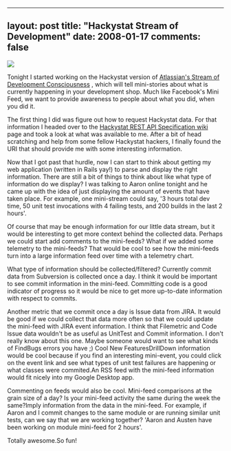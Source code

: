 
---
layout: post
title: "Hackystat Stream of Development"
date: 2008-01-17
comments: false
---


[![][1] ][2] 

Tonight I started working on the Hackystat version of [Atlassian's Stream of Development Consciousness][3] 
, which will tell mini-stories about what is currently happening in your development shop. Much like 
Facebook's Mini Feed, we want to provide awareness to people about what you did, when you did it.

The first thing I did was figure out how to request Hackystat data. For that information I headed over to 
the [Hackystat REST API Specification wiki][4] page and took a look at what was available to me. After a 
bit of head scratching and help from some fellow Hackystat hackers, I finally found the URI that should 
provide me with some interesting information.

Now that I got past that hurdle, now I can start to think about getting my web application (written in Rails yay!) to parse and display the right information. There are still a bit of things to think about like what type of information do we display? I was talking to Aaron online tonight and he came up with the idea of just displaying the amount of events that have taken place. For example, one mini-stream could say, '3 hours total dev time,  50 unit test invocations with 4 failing tests, and 200 builds in the last 2 hours'.

Of course that may be enough information for our little data stream, but it would be interesting to get 
more context behind the collected data. Perhaps we could start add comments to the mini-feeds? What if 
we added some telemetry to the mini-feeds? That would be cool to see how the mini-feeds turn into a large 
information feed over time with a telemetry chart.

What type of information should be collected/filtered? Currently commit data from Subversion is collected once a day. I think it would be important to see commit information in the mini-feed. Committing code is a good indicator of progress so it would be nice to get more up-to-date information with respect to commits.

Another metric that we commit once a day is Issue data from JIRA. It would be good if we could collect 
that data more often so that we could update the mini-feed with JIRA event information. I think that 
Filemetric and Code Issue data wouldn't be as useful as UnitTest and Commit information. I don't really 
know about this one. Maybe someone would want to see what kinds of FindBugs errors you have ;) Cool New 
FeaturesDrillDown information would be cool because if you find an interesting mini-event, you could click 
on the event link and see what types of unit test failures are happening or what classes were commited.An 
RSS feed with the mini-feed information would fit nicely into my Google Desktop app.

Commenting on feeds would also be cool. Mini-feed comparisons at the grain size of a day? Is your mini-feed activity the same during the week the same?Imply information from the data in the mini-feed. For example, if Aaron and I commit changes to the same module or are running similar unit tests, can we say that we are working together?  'Aaron and Austen have been working on module mini-feed for 2 hours'. 

Totally awesome.So fun!



  [1]: http://1.bp.blogspot.com/_gZ-LJtj9hxw/R5B4YN6OqRI/AAAAAAAAAEI/dPgC2tvdYK8/s320/facebook_minifeed.JPG
  [2]: http://1.bp.blogspot.com/_gZ-LJtj9hxw/R5B4YN6OqRI/AAAAAAAAAEI/dPgC2tvdYK8/s1600-h/facebook_minifeed.JPG
  [3]: http://blogs.atlassian.com/developer/2008/01/jira_studio_stream_of_developm.html
  [4]: http://code.google.com/p/hackystat-sensorbase-uh/wiki/RestApiSpecification
